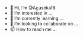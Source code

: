 - 👋 Hi, I’m @Aguseka16
- 👀 I’m interested in ...
- 🌱 I’m currently learning ...
- 💞️ I’m looking to collaborate on ...
- 📫 How to reach me ...


